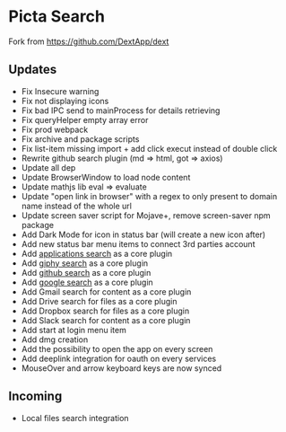 # Picta Search

Fork from https://github.com/DextApp/dext

## Updates

* Fix Insecure warning
* Fix not displaying icons
* Fix bad IPC send to mainProcess for details retrieving
* Fix queryHelper empty array error
* Fix prod webpack
* Fix archive and package scripts
* Fix list-item missing import + add click execut instead of double click
* Rewrite github search plugin (md => html, got => axios)
* Update all dep
* Update BrowserWindow to load node content
* Update mathjs lib eval => evaluate
* Update "open link in browser" with a regex to only present to domain name instead of the whole url
* Update screen saver script for Mojave+, remove screen-saver npm package
* Add Dark Mode for icon in status bar (will create a new icon after)
* Add new status bar menu items to connect 3rd parties account
* Add [applications search](https://github.com/vutran/dext-darwin-applications-plugin) as a core plugin
* Add [giphy search](https://github.com/adnasa/dext-giphy-plugin) as a core plugin
* Add [github search](https://github.com/vutran/dext-github-plugin) as a core plugin
* Add [google search](https://github.com/justinpchang/dext-search-plugin) as a core plugin
* Add Gmail search for content as a core plugin
* Add Drive search for files as a core plugin
* Add Dropbox search for files as a core plugin
* Add Slack search for content as a core plugin
* Add start at login menu item
* Add dmg creation
* Add the possibility to open the app on every screen
* Add deeplink integration for oauth on every services
* MouseOver and arrow keyboard keys are now synced

## Incoming

* Local files search integration

